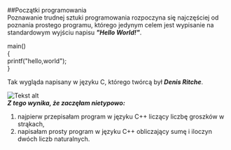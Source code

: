 ##Początki programowania  
Poznawanie trudnej sztuki programowania rozpoczyna się najczęściej od poznania prostego programu, którego jedynym celem jest wypisanie na standardowym wyjściu napisu ***"Hello World!"***.  

main()  
{  
    printf("hello,world");  
}  

Tak wygląda napisany w języku C, którego twórcą był ***Denis Ritche***.  

![Tekst alt](http://www.chip.pl/blobimgs/2011/10/full/ea882209c5c896ffda86ca443d4188f4.jpeg)  
***Z tego wynika, że zaczęłam nietypowo:***  
 1. najpierw przepisałam program w języku C++ liczący liczbę groszków w strąkach,  
 2. napisałam prosty program w języku C++ obliczający sumę i iloczyn dwóch liczb naturalnych. 

 
